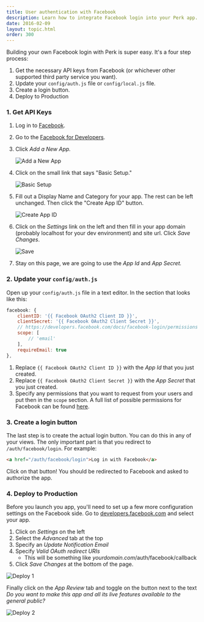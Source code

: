 ```yaml
---
title: User authentication with Facebook
description: Learn how to integrate Facebook login into your Perk app.
date: 2016-02-09
layout: topic.html
order: 300
---
```


Building your own Facebook login with Perk is super easy. It's a four step process:

1. Get the necessary API keys from Facebook (or whichever other supported third party service you want).
1. Update your `config/auth.js` file or `config/local.js` file.
1. Create a login button.
1. Deploy to Production

### 1. Get API Keys

1. Log in to [Facebook](https://facebook.com).
2. Go to the [Facebook for Developers](https://developers.facebook.com/).
3. Click _Add a New App._

	![Add a New App](/assets/images/guides/user-auth-with-facebook/add-a-new-app.jpg)

4. Click on the small link that says "Basic Setup."

	![Basic Setup](/assets/images/guides/user-auth-with-facebook/basic-setup.jpg)

5. Fill out a Display Name and Category for your app. The rest can be left unchanged. Then click the "Create App ID" button.

	![Create App ID](/assets/images/guides/user-auth-with-facebook/create-app-id.jpg)

6. Click on the _Settings_ link on the left and then fill in your app domain (probably localhost for your dev environment) and site url. Click _Save Changes_.

	![Save](/assets/images/guides/user-auth-with-facebook/save.jpg)

7. Stay on this page, we are going to use the _App Id_ and _App Secret._

### 2. Update your `config/auth.js`

Open up your `config/auth.js` file in a text editor. In the section that looks like this:

```js
facebook: {
	clientID: '{{ Facebook OAuth2 Client ID }}',
	clientSecret: '{{ Facebook OAuth2 Client Secret }}',
	// https://developers.facebook.com/docs/facebook-login/permissions
	scope: [
		// 'email'
	],
	requireEmail: true
},
```

1. Replace `{{ Facebook OAuth2 Client ID }}` with the *App Id* that you just created.
1. Replace `{{ Facebook OAuth2 Client Secret }}` with the *App Secret* that you just created.
1. Specify any permissions that you want to request from your users and put then in the `scope` section. A full list of possible permissions for Facebook can be found [here](https://developers.facebook.com/docs/facebook-login/permissions).

### 3. Create a login button

The last step is to create the actual login button. You can do this in any of your views. The only important part is that you redirect to `/auth/facebook/login`. For example:

```html
<a href="/auth/facebook/login">Log in with Facebook</a>
```

Click on that button! You should be redirected to Facebook and asked to authorize the app.

### 4. Deploy to Production

Before you launch you app, you'll need to set up a few more configuration settings on the Facebook side. Go to [developers.facebook.com](https://developers.facebook.com) and select your app.

1. Click on _Settings_ on the left
1. Select the _Advanced_ tab at the top
1. Specify an _Update Notification Email_
1. Specify _Valid OAuth redirect URIs_
	* This will be something like _yourdomain.com_/auth/facebook/callback
1. Click _Save Changes_ at the bottom of the page.

![Deploy 1](/assets/images/guides/user-auth-with-facebook/deploy1.jpg)

Finally click on the _App Review_ tab and toggle on the button next to the text _Do you want to make this app and all its live features available to the general public?_

![Deploy 2](/assets/images/guides/user-auth-with-facebook/deploy1.jpg)


